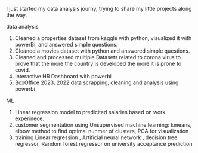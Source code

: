 I just started my data analysis journy, trying to share my little projects along the way.

data analysis

1. Cleaned a properties dataset from kaggle with python, visualized it with powerBi, and answered simple questions.
2. Cleaned a movies dataset with python and answered simple questions.
3. Cleaned and processed multiple Datasets related to corona virus to prove that the more the country is developed the more it is prone to covid.
4. Interactive HR Dashboard with powerbi
5. BoxOffice 2023, 2022 data scrapping, cleaning and analysis using powerbi
   
ML

1. Linear regression model to predicited salaries based on work experinece.
2. customer segmentation using Unsupervised machine learning: kmeans, elbow method to find optimal nunmer of clusters, PCA for visualization
3. training Linear regression , Artificial neural network , decision tree regressor, Random forest regressor on university acceptance prediction
